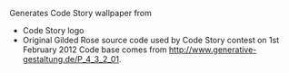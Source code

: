 Generates Code Story wallpaper from
* Code Story logo
* Original Gilded Rose source code used by Code Story contest on 1st February 2012
Code base comes from http://www.generative-gestaltung.de/P_4_3_2_01.
